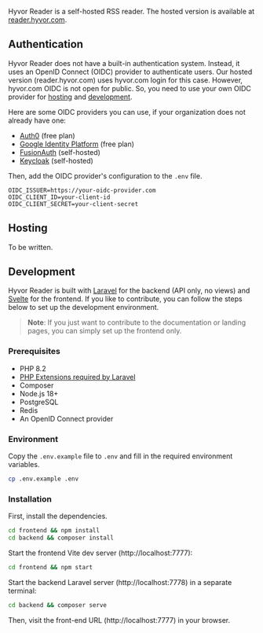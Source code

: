 Hyvor Reader is a self-hosted RSS reader. The hosted version is available at [reader.hyvor.com](https://reader.hyvor.com).

## Authentication

Hyvor Reader does not have a built-in authentication system. Instead, it uses an OpenID Connect (OIDC) provider to authenticate users. Our hosted version (reader.hyvor.com) uses hyvor.com login for this case. However, hyvor.com OIDC is not open for public. So, you need to use your own OIDC provider for [hosting](#hosting) and [development](#development).

Here are some OIDC providers you can use, if your organization does not already have one:

* [Auth0](https://auth0.com) (free plan)
* [Google Identity Platform](https://cloud.google.com/identity-platform) (free plan)
* [FusionAuth](https://fusionauth.io/) (self-hosted)
* [Keycloak](https://www.keycloak.org/) (self-hosted)

Then, add the OIDC provider's configuration to the `.env` file.

```env
OIDC_ISSUER=https://your-oidc-provider.com
OIDC_CLIENT_ID=your-client-id
OIDC_CLIENT_SECRET=your-client-secret
```

## Hosting

To be written.

## Development

Hyvor Reader is built with [Laravel](https://laravel.com) for the backend (API only, no views) and [Svelte](https://svelte.dev) for the frontend. If you like to contribute, you can follow the steps below to set up the development environment.

> **Note**: If you just want to contribute to the documentation or landing pages, you can simply set up the frontend only.

### Prerequisites

- PHP 8.2
- [PHP Extensions required by Laravel](https://laravel.com/docs/10.x/deployment#server-requirements)
- Composer
- Node.js 18+
- PostgreSQL
- Redis
- An OpenID Connect provider

### Environment

Copy the `.env.example` file to `.env` and fill in the required environment variables.

```sh
cp .env.example .env
```



### Installation

First, install the dependencies.

```sh
cd frontend && npm install
cd backend && composer install
```

Start the frontend Vite dev server (http://localhost:7777):

```sh
cd frontend && npm start
```

Start the backend Laravel server (http://localhost:7778) in a separate terminal:

```sh
cd backend && composer serve
```

Then, visit the front-end URL (http://localhost:7777) in your browser.